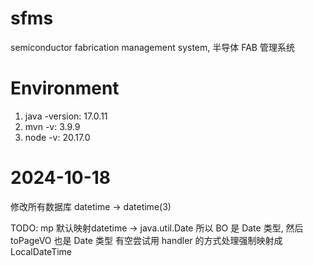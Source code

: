 # sfms

semiconductor fabrication management system, 半导体 FAB 管理系统

# Environment

1. java -version: 17.0.11
2. mvn -v: 3.9.9
3. node -v: 20.17.0

# 2024-10-18

修改所有数据库 datetime -> datetime(3)

TODO: mp 默认映射datetime -> java.util.Date 所以 BO 是 Date 类型, 然后 toPageVO 也是 Date 类型
有空尝试用 handler 的方式处理强制映射成 LocalDateTime